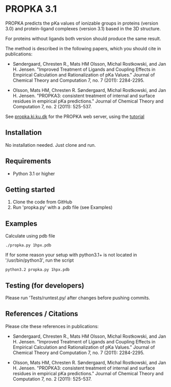# PROPKA 3.1

PROPKA predicts the pKa values of ionizable groups in
proteins (version 3.0) and
protein-ligand complexes (version 3.1)
based in the 3D structure.

For proteins without ligands both version should produce the same result.

The method is described in the following papers, which you should cite
in publications:

* Søndergaard, Chresten R., Mats HM Olsson, Michal Rostkowski, and Jan H. Jensen. "Improved Treatment of Ligands and Coupling Effects in Empirical Calculation and Rationalization of pKa Values." Journal of Chemical Theory and Computation 7, no. 7 (2011): 2284-2295.

* Olsson, Mats HM, Chresten R. Søndergaard, Michal Rostkowski, and Jan H. Jensen. "PROPKA3: consistent treatment of internal and surface residues in empirical pKa predictions." Journal of Chemical Theory and Computation 7, no. 2 (2011): 525-537.

See [propka.ki.ku.dk](http://propka.ki.ku.dk/) for the PROPKA web server,
using the [tutorial](http://propka.ki.ku.dk/~luca/wiki/index.php/PROPKA_3.1_Tutorial)

## Installation

No installation needed. Just clone and run.

## Requirements

* Python 3.1 or higher

## Getting started

1. Clone the code from GitHub
2. Run 'propka.py' with a .pdb file (see Examples)

## Examples

Calculate using pdb file

    ./propka.py 1hpx.pdb

If for some reason your setup with python3.1+ is
not located in '/usr/bin/python3', run the script

    python3.2 propka.py 1hpx.pdb

## Testing (for developers)

Please run 'Tests/runtest.py/ after changes before pushing commits.

## References / Citations

Please cite these references in publications:

* Søndergaard, Chresten R., Mats HM Olsson, Michal Rostkowski, and Jan H. Jensen. "Improved Treatment of Ligands and Coupling Effects in Empirical Calculation and Rationalization of pKa Values." Journal of Chemical Theory and Computation 7, no. 7 (2011): 2284-2295.

* Olsson, Mats HM, Chresten R. Søndergaard, Michal Rostkowski, and Jan H. Jensen. "PROPKA3: consistent treatment of internal and surface residues in empirical pKa predictions." Journal of Chemical Theory and Computation 7, no. 2 (2011): 525-537.



